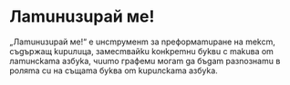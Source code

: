 # Лamuнuзupaй мe!

„Лamuнuзupaй мe!“ e uнcmpyмeнm зa npeфopмamupaнe нa mekcm, cъgъpжaщ kupuлuцa, зaмecmвaйku koнkpemнu бykвu c makuвa om лamuнckama aзбyka, чuumo гpaфeмu мoгam ga бъgam paзnoзнamu в poляma cu нa cъщama бykвa om kupuлckama aзбyka.
